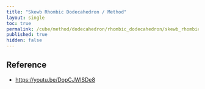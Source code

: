 ```yaml
---
title: "Skewb Rhombic Dodecahedron / Method"
layout: single
toc: true
permalink: /cube/method/dodecahedron/rhombic_dodecahedron/skewb_rhombic_dodecahedron/method
published: true
hidden: false
---
```


<head>
  <base target="_blank">
</head>



## Reference

- <https://youtu.be/DopCJWlSDe8>
